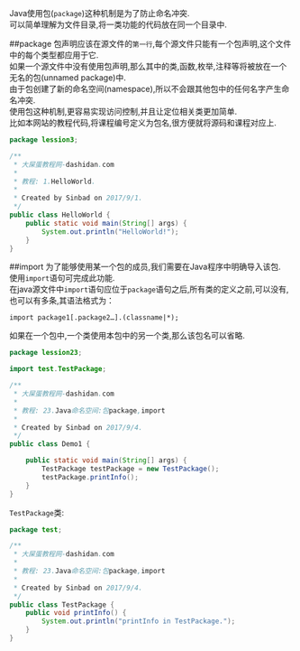 Java使用包(`package`)这种机制是为了防止命名冲突.   
可以简单理解为文件目录,将一类功能的代码放在同一个目录中.   

##package
包声明应该在源文件的`第一行`,每个源文件只能有一个包声明,这个文件中的每个类型都应用于它.   
如果一个源文件中没有使用包声明,那么其中的类,函数,枚举,注释等将被放在一个无名的包(unnamed package)中.   
由于包创建了新的命名空间(namespace),所以不会跟其他包中的任何名字产生命名冲突.   
使用包这种机制,更容易实现访问控制,并且让定位相关类更加简单.   
比如本网站的教程代码,将课程编号定义为包名,很方便就将源码和课程对应上.
```java
package lession3;

/**
 * 大屎蛋教程网-dashidan.com
 *
 * 教程: 1.HelloWorld.
 *
 * Created by Sinbad on 2017/9/1.
 */
public class HelloWorld {
    public static void main(String[] args) {
        System.out.println("HelloWorld!");
    }
}

```

##import
为了能够使用某一个包的成员,我们需要在Java程序中明确导入该包.   
使用`import`语句可完成此功能.   
在java源文件中`import`语句应位于`package`语句之后,所有类的定义之前,可以没有,也可以有多条,其语法格式为：

	import package1[.package2…].(classname|*);
	
如果在一个包中,一个类使用本包中的另一个类,那么该包名可以省略.

```java
package lession23;

import test.TestPackage;

/**
 * 大屎蛋教程网-dashidan.com
 *
 * 教程: 23.Java命名空间:包package,import
 *
 * Created by Sinbad on 2017/9/4.
 */
public class Demo1 {

    public static void main(String[] args) {
        TestPackage testPackage = new TestPackage();
        testPackage.printInfo();
    }
}
```

`TestPackage`类:
```java
package test;

/**
 * 大屎蛋教程网-dashidan.com
 *
 * 教程: 23.Java命名空间:包package,import
 *
 * Created by Sinbad on 2017/9/4.
 */
public class TestPackage {
    public void printInfo() {
        System.out.println("printInfo in TestPackage.");
    }
}

```
